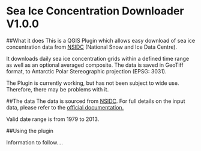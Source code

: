 Sea Ice Concentration Downloader V1.0.0
=======================================

##What it does
This is a QGIS Plugin which allows easy download of sea ice concentration data from [NSIDC](http://nsidc.org/data/seaice_index/) (National Snow and Ice Data Centre). 

It downloads daily sea ice concentration grids within a defined time range as well as an optional averaged composite. The data is saved in GeoTiff format, to Antarctic Polar Stereographic projection (EPSG: 3031). 

The Plugin is currently working, but has not been subject to wide use. Therefore, there may be problems with it. 


##The data
The data is sourced from [NSIDC](http://nsidc.org/data/nsidc-0051). For full details on the input data, please refer to the [official documentation.](http://nsidc.org/data/docs/daac/nsidc0051_gsfc_seaice.gd.html) 

Valid date range is from 1979 to 2013.

##Using the plugin

Information to follow....
